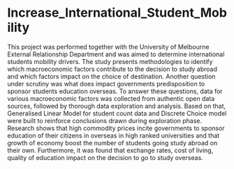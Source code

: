 # Increase_International_Student_Mobility

This project was performed together with the University of Melbourne External Relationship Department and was aimed to determine international students mobility drivers. The study presents methodologies to identify which macroeconomic factors contribute to the decision to study abroad and which factors impact on the choice of destination. Another question under scrutiny was what does impact governments predisposition to sponsor students education overseas. To answer these questions, data for various macroeconomic factors was collected from authentic open data sources, followed by thorough data exploration and analysis. Based on that, Generalised Linear Model for student count data and Discrete Choice model were built to reinforce conclusions drawn during exploration phase. Research shows that high commodity prices incite governments to sponsor education of their citizens in overseas in high ranked universities and that growth of economy boost the number of students going study abroad on their own. Furthermore, it was found that exchange rates, cost of living, quality of education impact on the decision to go to study overseas.
